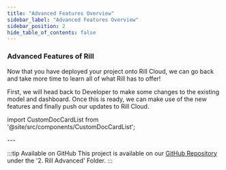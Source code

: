 ```yaml
---
title: "Advanced Features Overview"
sidebar_label: "Advanced Features Overview"
sidebar_position: 2
hide_table_of_contents: false
---
```

### Advanced Features of Rill

Now that you have deployed your project onto Rill Cloud, we can go back and take more time to learn all of what Rill has to offer! 

First, we will head back to Developer to make some changes to the existing model and dashboard. Once this is ready, we can make use of the new features and finally push our updates to Rill Cloud.

import CustomDocCardList from '@site/src/components/CustomDocCardList';

<CustomDocCardList />
---

:::tip Available on GitHub
This project is available on our [GitHub Repository](https://github.com/rilldata/rill-examples/) under the '2. Rill Advanced' Folder.
:::
